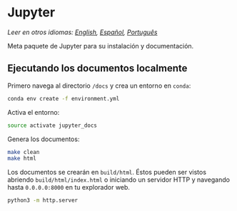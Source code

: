 # Jupyter

*Leer en otros idiomas: [English](README.md), [Español](README.es-ES.md), [Português](README.pt-BR.md)*

Meta paquete de Jupyter para su instalación y documentación.

## Ejecutando los documentos localmente
Primero navega al directorio `/docs` y crea un entorno en `conda`:

```bash
conda env create -f environment.yml  
```  

Activa el entorno:

```bash
source activate jupyter_docs  
```

Genera los documentos:

```bash
make clean  
make html
```

Los documentos se crearán en `build/html`. Éstos pueden ser vistos abriendo `build/html/index.html` o iniciando un servidor HTTP y navegando hasta `0.0.0.0:8000` en tu explorador web.

```bash
python3 -m http.server
```
